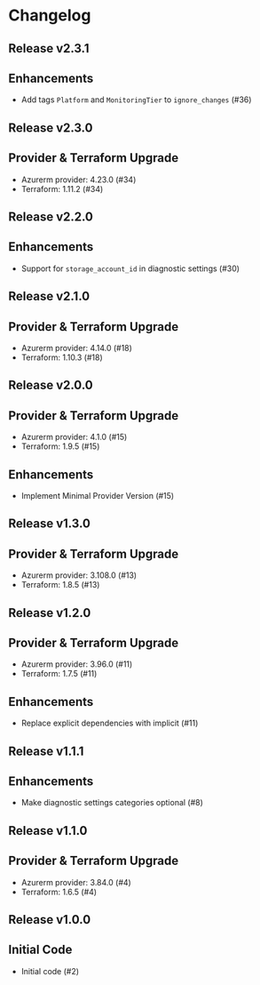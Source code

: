 # Changelog

## Release v2.3.1

## Enhancements

- Add tags `Platform` and `MonitoringTier` to `ignore_changes` (#36)


   
## Release v2.3.0

## Provider & Terraform Upgrade
- Azurerm provider: 4.23.0 (#34)
- Terraform: 1.11.2 (#34)
   
## Release v2.2.0

## Enhancements

- Support for `storage_account_id` in diagnostic settings (#30)


   
## Release v2.1.0

## Provider & Terraform Upgrade
- Azurerm provider: 4.14.0 (#18)
- Terraform: 1.10.3 (#18)
   
## Release v2.0.0

## Provider & Terraform Upgrade
- Azurerm provider: 4.1.0 (#15)
- Terraform: 1.9.5 (#15)
## Enhancements
- Implement Minimal Provider Version (#15)
   
## Release v1.3.0

## Provider & Terraform Upgrade
- Azurerm provider: 3.108.0 (#13)
- Terraform: 1.8.5 (#13)
   
## Release v1.2.0

## Provider & Terraform Upgrade

- Azurerm provider: 3.96.0 (#11)
- Terraform: 1.7.5 (#11)

## Enhancements

- Replace explicit dependencies with implicit (#11)
   
## Release v1.1.1

## Enhancements

- Make diagnostic settings categories optional (#8)


   
## Release v1.1.0

## Provider & Terraform Upgrade
- Azurerm provider: 3.84.0 (#4)
- Terraform: 1.6.5 (#4)
   
## Release v1.0.0

## Initial Code

- Initial code (#2)
   